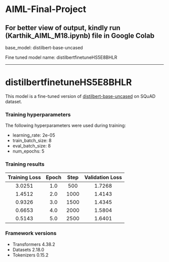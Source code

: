 # AIML-Final-Project
For better view of output, kindly run (Karthik_AIML_M18.ipynb) file in Google Colab
---
base_model: distilbert-base-uncased

Fine tuned model name: distilbertfinetuneHS5E8BHLR

---


# distilbertfinetuneHS5E8BHLR

This model is a fine-tuned version of [distilbert-base-uncased](https://huggingface.co/distilbert-base-uncased) on SQuAD dataset.


### Training hyperparameters

The following hyperparameters were used during training:
- learning_rate: 2e-05
- train_batch_size: 8
- eval_batch_size: 8
- num_epochs: 5

### Training results

| Training Loss | Epoch | Step | Validation Loss |
|:-------------:|:-----:|:----:|:---------------:|
| 3.0251        | 1.0   | 500  | 1.7268          |
| 1.4512        | 2.0   | 1000 | 1.4143          |
| 0.9326        | 3.0   | 1500 | 1.4345          |
| 0.6653        | 4.0   | 2000 | 1.5804          |
| 0.5143        | 5.0   | 2500 | 1.6401          |


### Framework versions

- Transformers 4.38.2
- Datasets 2.18.0
- Tokenizers 0.15.2
